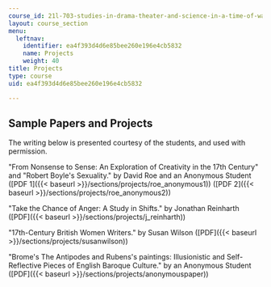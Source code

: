 ```yaml
---
course_id: 21l-703-studies-in-drama-theater-and-science-in-a-time-of-war-spring-2005
layout: course_section
menu:
  leftnav:
    identifier: ea4f393d4d6e85bee260e196e4cb5832
    name: Projects
    weight: 40
title: Projects
type: course
uid: ea4f393d4d6e85bee260e196e4cb5832

---
```


Sample Papers and Projects
--------------------------

The writing below is presented courtesy of the students, and used with permission.

"From Nonsense to Sense: An Exploration of Creativity in the 17th Century" and "Robert Boyle's Sexuality." by David Roe and an Anonymous Student ([PDF 1]({{< baseurl >}}/sections/projects/roe_anonymous1)) ([PDF 2]({{< baseurl >}}/sections/projects/roe_anonymous2))

"Take the Chance of Anger: A Study in Shifts." by Jonathan Reinharth ([PDF]({{< baseurl >}}/sections/projects/j_reinharth))

"17th-Century British Women Writers." by Susan Wilson ([PDF]({{< baseurl >}}/sections/projects/susanwilson))

"Brome's The Antipodes and Rubens's paintings: Illusionistic and Self-Reflective Pieces of English Baroque Culture." by an Anonymous Student ([PDF]({{< baseurl >}}/sections/projects/anonymouspaper))